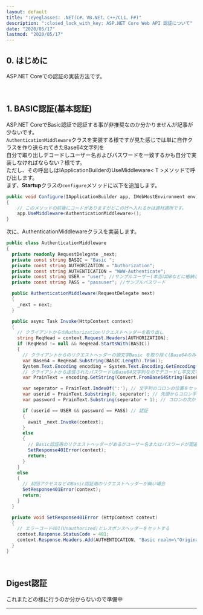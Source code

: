 ```yaml
---
layout: default
title: ":eyeglasses: .NET(C#、VB.NET、C++/CLI、F#)"
description: ":closed_lock_with_key: ASP.NET Core Web API 認証について"
date: "2020/05/17"
lastmod: "2020/05/17"
---
```


## 0. はじめに

ASP.NET Coreでの認証の実装方法です。  

<br />

## 1. BASIC認証(基本認証)

ASP.NET CoreでBasic認証で認証する事が非推奨なのか分かりませんが記事が少ないです。  
`AuthenticationMiddleware`クラスを実装する様ですが見た感じでは単に自作クラスを作り送られてきたBase64文字列を  
自分で取り出しデコードしユーザー名およびパスワードを一致するかも自分で実装しなければならない？様です。  
ただし、その呼出しはIApplicationBuilderのUseMiddleware&lt; T >メソッドで呼び出します。  
まず、**Startup**クラスの`configure`メソッドに以下を追加します。  

```csharp
public void Configure(IApplicationBuilder app, IWebHostEnvironment env)
{
    // このメソッドの前後にコードがありますがどこの行へ入れるかは適材適所です。
    app.UseMiddleware<AuthenticationMiddleware>();
}
```

次に、AuthenticationMiddlewareクラスを実装します。  

```csharp
public class AuthenticationMiddleware
{
  private readonly RequestDelegate _next;
  private const string BASIC = "Basic ";
  private const string AUTHORIZATION = "Authorization";
  private const string AUTHENTICATION = "WWW-Authenticate";
  private const string USER = "user"; //サンプルユーザー(本当はDBなどに格納しそこから呼び出し)
  private const string PASS = "passuser"; //サンプルパスワード

  public AuthenticationMiddleware(RequestDelegate next)
  {
	_next = next;
  }

  public async Task Invoke(HttpContext context)
  {
	// クライアントからのAuthorizationリクエストヘッダーを取り出し
	string ReqHead = context.Request.Headers[AUTHORIZATION];
	if (ReqHead != null && ReqHead.StartsWith(BASIC))
	{
	  // クライアントからのリクエストヘッダーの頭文字Basic を取り除く(Base64のみの文字列とする)
	  var Base64 = ReqHead.Substring(BASIC.Length).Trim();
	  System.Text.Encoding encoding = System.Text.Encoding.GetEncoding("UTF-8");
	  // クライアントから送信されたパスワードはBase64文字列なのでデコードし平文文字列にコンバートする
	  var PrainText = encoding.GetString(Convert.FromBase64String(Base64));

	  var seperator = PrainText.IndexOf(':'); // 文字列のコロンの位置をセット
	  var userid = PrainText.Substring(0, seperator); // 先頭からコロン手前まで呼出し
	  var password = PrainText.Substring(seperator + 1); // コロンの次から末尾まで呼出し

	  if (userid == USER && password == PASS) // 認証
	  {
		await _next.Invoke(context);
	  }
	  else
	  {
		// Basic認証用のリクエストヘッダーがあるがユーザー名またはパスワードが間違っている場合
		SetResponse401Error(context);
		return;
	  }
	}
	else
	{
	  // 初回アクセスなどのBasic認証用のリクエストヘッダーが無い場合
	  SetResponse401Error(context);
	  return;
	}
  }

  private void SetResponse401Error (HttpContext context)
  {
	// エラーコード401(Unauthorized)とレスポンスヘッダーをセットする
	context.Response.StatusCode = 401;
	context.Response.Headers.Add(AUTHENTICATION, "Basic realm=\"Original Realm\"");
  }
}
```

<br />

## Digest認証

これまたどの様に行うのか分からないので準備中  

* * *
